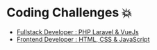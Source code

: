 # Coding Challenges 💥

-   [Fullstack Developer : PHP Laravel & VueJs](Laravel-VueJs)
-   [Frontend Developer : HTML, CSS & JavaScript](Frontend-VueJs)

